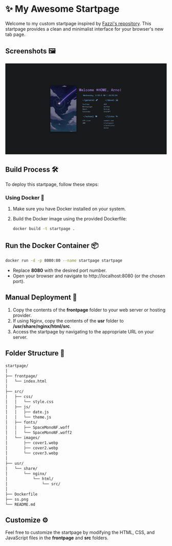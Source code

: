 


# ✨ My Awesome Startpage

Welcome to my custom startpage inspired by [Fazzi's repository](https://gitlab.com/fazzi/startpage). This startpage provides a clean and minimalist interface for your browser's new tab page.

## Screenshots 🖼️

![Startpage Screenshot](./ss.png)


## Build Process 🛠️

To deploy this startpage, follow these steps:

### Using Docker 🐋

1. Make sure you have Docker installed on your system.

2. Build the Docker image using the provided Dockerfile:

   ```bash
   docker build -t startpage .
   ```

## Run the Docker Container 📦

```bash
docker run -d -p 8080:80 --name startpage startpage
```

- Replace **8080** with the desired port number.
- Open your browser and navigate to http://localhost:8080 (or the chosen port).

## Manual Deployment 🔧

1. Copy the contents of the **frontpage** folder to your web server or hosting provider.
2. If using Nginx, copy the contents of the **usr** folder to **/usr/share/nginx/html/src**.
3. Access the startpage by navigating to the appropriate URL on your server.

## Folder Structure 📁

```
startpage/
│
├── frontpage/
│   └── index.html
│
├── src/
│   ├── css/
│   │   └── style.css
│   ├── js/
│   │   ├── date.js
│   │   └── theme.js
│   ├── fonts/
│   │   ├── SpaceMonoNF.woff
│   │   └── SpaceMonoNF.woff2
│   └── images/
│       ├── cover1.webp
│       ├── cover2.webp
│       └── cover3.webp
│
├── usr/
│   └── share/
│       └── nginx/
│           └── html/
│               └── src/
│
├── Dockerfile
├── ss.png
└── README.md
```

## Customize ⚙️

Feel free to customize the startpage by modifying the HTML, CSS, and JavaScript files in the **frontpage** and **src** folders.
